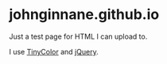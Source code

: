 # johnginnane.github.io

Just a test page for HTML I can upload to.

I use [TinyColor](https://github.com/bgrins/TinyColor) and [jQuery](https://github.com/jquery/jquery).
